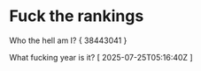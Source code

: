 # Fuck the rankings

Who the hell am I?
{ 38443041 }

What fucking year is it?
[ 2025-07-25T05:16:40Z ]
